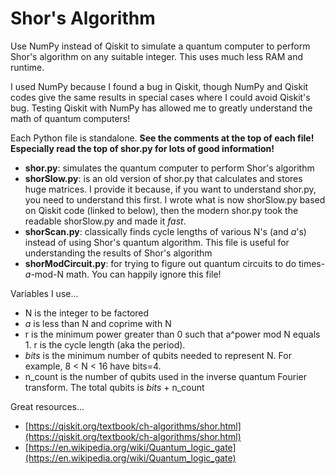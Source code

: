 # Shor's Algorithm
Use NumPy instead of Qiskit to simulate a quantum computer to perform Shor's algorithm on any suitable integer. This uses much less RAM and runtime.

I used NumPy because I found a bug in Qiskit, though NumPy and Qiskit codes give the same results in special cases where I could avoid Qiskit's bug. Testing Qiskit with NumPy has allowed me to greatly understand the math of quantum computers!

Each Python file is standalone. **See the comments at the top of each file! Especially read the top of shor.py for lots of good information!**
* **shor.py**: simulates the quantum computer to perform Shor's algorithm
* **shorSlow.py**: is an old version of shor.py that calculates and stores huge matrices. I provide it because, if you want to understand shor.py, you need to understand this first. I wrote what is now shorSlow.py based on Qiskit code (linked to below), then the modern shor.py took the readable shorSlow.py and made it *fast*.
* **shorScan.py**: classically finds cycle lengths of various N's (and *a*'s) instead of using Shor's quantum algorithm. This file is useful for understanding the results of Shor's algorithm
* **shorModCircuit.py**: for trying to figure out quantum circuits to do times-*a*-mod-N math. You can happily ignore this file!

Variables I use...
* N is the integer to be factored
* *a* is less than N and coprime with N
* r is the minimum power greater than 0 such that a^power mod N equals 1. r is the cycle length (aka the period).
* *bits* is the minimum number of qubits needed to represent N. For example, 8 < N < 16 have bits=4.
* n\_count is the number of qubits used in the inverse quantum Fourier transform. The total qubits is *bits* + n\_count

Great resources...
* [https://qiskit.org/textbook/ch-algorithms/shor.html](https://qiskit.org/textbook/ch-algorithms/shor.html)
* [https://en.wikipedia.org/wiki/Quantum_logic_gate](https://en.wikipedia.org/wiki/Quantum_logic_gate)
